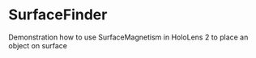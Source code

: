 # SurfaceFinder
Demonstration how to use SurfaceMagnetism in HoloLens 2 to place an object on surface 
